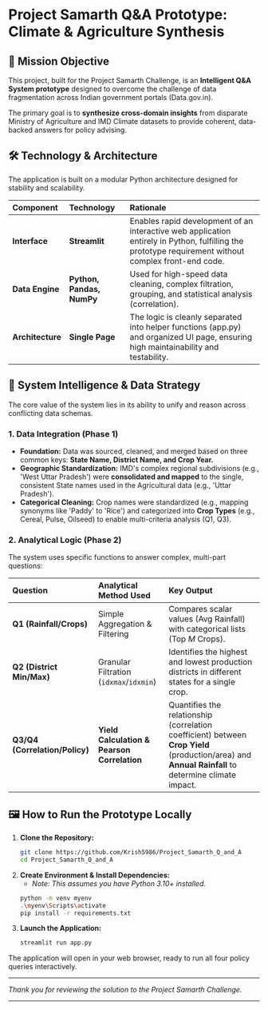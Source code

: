 

# Project Samarth Q\&A Prototype: Climate & Agriculture Synthesis

## 🚀 Mission Objective

This project, built for the Project Samarth Challenge, is an **Intelligent Q\&A System prototype** designed to overcome the challenge of data fragmentation across Indian government portals (Data.gov.in).

The primary goal is to **synthesize cross-domain insights** from disparate Ministry of Agriculture and IMD Climate datasets to provide coherent, data-backed answers for policy advising.

## 🛠️ Technology & Architecture

The application is built on a modular Python architecture designed for stability and scalability.

| Component | Technology | Rationale |
| :--- | :--- | :--- |
| **Interface** | **Streamlit** | Enables rapid development of an interactive web application entirely in Python, fulfilling the prototype requirement without complex front-end code. |
| **Data Engine** | **Python, Pandas, NumPy** | Used for high-speed data cleaning, complex filtration, grouping, and statistical analysis (correlation). |
| **Architecture** | **Single Page** | The logic is cleanly separated into helper functions (app.py) and organized UI page, ensuring high maintainability and testability. |

## 🧠 System Intelligence & Data Strategy

The core value of the system lies in its ability to unify and reason across conflicting data schemas.

### 1\. Data Integration (Phase 1)

  * **Foundation:** Data was sourced, cleaned, and merged based on three common keys: **State Name, District Name, and Crop Year.**
  * **Geographic Standardization:** IMD's complex regional subdivisions (e.g., 'West Uttar Pradesh') were **consolidated and mapped** to the single, consistent State names used in the Agricultural data (e.g., 'Uttar Pradesh').
  * **Categorical Cleaning:** Crop names were standardized (e.g., mapping synonyms like 'Paddy' to 'Rice') and categorized into **Crop Types** (e.g., Cereal, Pulse, Oilseed) to enable multi-criteria analysis (Q1, Q3).

### 2\. Analytical Logic (Phase 2)

The system uses specific functions to answer complex, multi-part questions:

| Question | Analytical Method Used | Key Output |
| :--- | :--- | :--- |
| **Q1 (Rainfall/Crops)** | Simple Aggregation & Filtering | Compares scalar values (Avg Rainfall) with categorical lists (Top $M$ Crops). |
| **Q2 (District Min/Max)** | Granular Filtration (`idxmax`/`idxmin`) | Identifies the highest and lowest production districts in different states for a single crop. |
| **Q3/Q4 (Correlation/Policy)** | **Yield Calculation & Pearson Correlation** | Quantifies the relationship (correlation coefficient) between **Crop Yield** (production/area) and **Annual Rainfall** to determine climate impact. |

## 🖼️ How to Run the Prototype Locally

1.  **Clone the Repository:**
    ```bash
    git clone https://github.com/Krish5986/Project_Samarth_Q_and_A
    cd Project_Samarth_Q_and_A
    ```
2.  **Create Environment & Install Dependencies:**
      * *Note: This assumes you have Python 3.10+ installed.*
    <!-- end list -->
    ```bash
    python -m venv myenv
    .\myenv\Scripts\activate
    pip install -r requirements.txt
    ```
3.  **Launch the Application:**
    ```bash
    streamlit run app.py
    ```

The application will open in your web browser, ready to run all four policy queries interactively.

-----

*Thank you for reviewing the solution to the Project Samarth Challenge.*

-----

